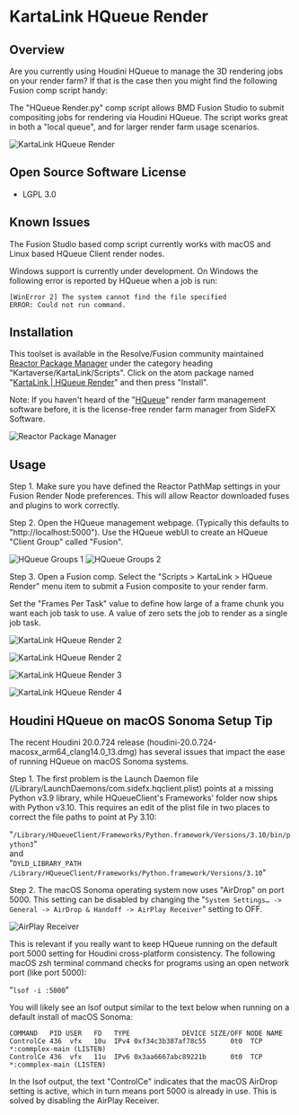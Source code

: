 # KartaLink HQueue Render

## Overview

Are you currently using Houdini HQueue to manage the 3D rendering jobs on your render farm? If that is the case then you might find the following Fusion comp script handy:

The "HQueue Render.py" comp script allows BMD Fusion Studio to submit compositing jobs for rendering via Houdini HQueue. The script works great in both a "local queue", and for larger render farm usage scenarios.

![KartaLink HQueue Render](Images/KartaLink-Submit-Fusion-Comps-to-Houdini-HQueue.png)

## Open Source Software License

- LGPL 3.0

## Known Issues

The Fusion Studio based comp script currently works with macOS and Linux based HQueue Client render nodes.

Windows support is currently under development. On Windows the following error is reported by HQueue when a job is run:

	[WinError 2] The system cannot find the file specified 
	ERROR: Could not run command.

## Installation

This toolset is available in the Resolve/Fusion community maintained [Reactor Package Manager](https://kartaverse.github.io/Reactor-Docs/#/reactor) under the category heading "Kartaverse/KartaLink/Scripts". Click on the atom package named "[KartaLink | HQueue Render](https://kartaverse.github.io/Reactor-Docs/#/com.AndrewHazelden.KartaLink.HQueueRender)" and then press "Install".

Note: If you haven't heard of the "[HQueue](https://www.sidefx.com/docs/houdini/hqueue/overview.html)" render farm management software before, it is the license-free render farm manager from SideFX Software.

![Reactor Package Manager](Images/KartaLink-HQueue-Render-Reactor-Package-Manager.png)

## Usage

Step 1. Make sure you have defined the Reactor PathMap settings in your Fusion Render Node preferences. This will allow Reactor downloaded fuses and plugins to work correctly.

Step 2. Open the HQueue management webpage. (Typically this defaults to "http://localhost:5000"). Use the HQueue webUI to create an HQueue "Client Group" called "Fusion".

![HQueue Groups 1](Images/HQueue-Groups-1.png)
![HQueue Groups 2](Images/HQueue-Groups-2.png)

Step 3. Open a Fusion comp. Select the "Scripts > KartaLink > HQueue Render" menu item to submit a Fusion composite to your render farm.

Set the "Frames Per Task" value to define how large of a frame chunk you want each job task to use. A value of zero sets the job to render as a single job task.

![KartaLink HQueue Render 2](Images/HQueue-WebUI-1.png)

![KartaLink HQueue Render 2](Images/HQueue-WebUI-2.png)

![KartaLink HQueue Render 3](Images/HQueue-WebUI-3.png)

![KartaLink HQueue Render 4](Images/HQueue-WebUI-4.png)


## Houdini HQueue on macOS Sonoma Setup Tip

The recent Houdini 20.0.724 release (houdini-20.0.724-macosx_arm64_clang14.0_13.dmg) has several issues that impact the ease of running HQueue on macOS Sonoma systems.


Step 1. The first problem is the Launch Daemon file (/Library/LaunchDaemons/com.sidefx.hqclient.plist) points at a missing Python v3.9 library, while HQueueClient's Frameworks' folder now ships with Python v3.10. This requires an edit of the plist file in two places to correct the file paths to point at Py 3.10:

"`/Library/HQueueClient/Frameworks/Python.framework/Versions/3.10/bin/python3`"  
and  
"`DYLD_LIBRARY_PATH /Library/HQueueClient/Frameworks/Python.framework/Versions/3.10`"  


Step 2. The macOS Sonoma operating system now uses "AirDrop" on port 5000. This setting can be disabled by changing the "`System Settings… -> General -> AirDrop & Handoff -> AirPlay Receiver`" setting to OFF.

![AirPlay Receiver](Images/hqueue_airplay_receiver_uses_port_5000.png)

 This is relevant if you really want to keep HQueue running on the default port 5000 setting for Houdini cross-platform consistency.
The following macOS zsh terminal command checks for programs using an open network port (like port 5000):

"`lsof -i :5000`"

You will likely see an lsof output similar to the text below when running on a default install of macOS Sonoma:

	COMMAND   PID USER   FD   TYPE             DEVICE SIZE/OFF NODE NAME
	ControlCe 436  vfx   10u  IPv4 0xf34c3b387af78c55      0t0  TCP *:commplex-main (LISTEN)
	ControlCe 436  vfx   11u  IPv6 0x3aa6667abc89221b      0t0  TCP *:commplex-main (LISTEN)

In the Isof output, the text "ControlCe" indicates that the macOS AirDrop setting is active, which in turn means port 5000 is already in use. This is solved by disabling the AirPlay Receiver.